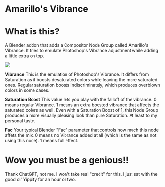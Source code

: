 # Amarillo's Vibrance

What is this?
=============
A Blender addon that adds a Compositor Node Group called Amarillo's Vibrance. It tries to emulate Photoshop's Vibrance adjustment while adding a little extra on top.

![](https://i.imgur.com/qcavzim.png)

**Vibrance**
This is the emulation of Photoshop's Vibrance. It differs from Saturation as it boosts desaturated colors while leaving the more saturated ones. Regular saturation boosts indiscriminately, which produces overblown colors in some cases.

**Saturation Boost**
This value lets you play with the falloff of the vibrance. 0 means regular Vibrance. 1 means an extra boosted vibrance that affects the saturated colors as well. Even with a Saturation Boost of 1, this Node Group produces a more visually pleasing look than pure Saturation. At least to my personal taste.

**Fac**
Your typical Blender "Fac" parameter that controls how much this node affets the mix. 0 means no Vibrance added at all (which is the same as not using this node). 1 means full effect.

Wow you must be a genious!!
===========================
Thank ChatGPT, not me. I won't take real "credit" for this. I just sat with the good ol' Yippity for an hour or two.
